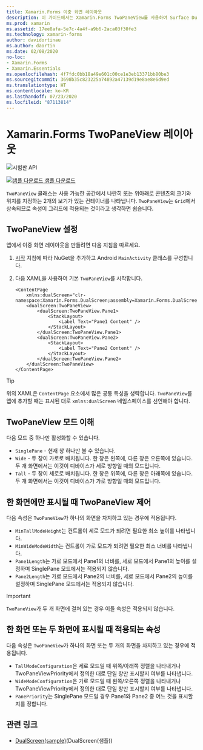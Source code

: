 ```yaml
---
title: Xamarin.Forms 이중 화면 레이아웃
description: 이 가이드에서는 Xamarin.Forms TwoPaneView를 사용하여 Surface Duo 및 Surface Neo와 같은 이중 화면 디바이스의 앱 환경을 최적화하는 방법을 설명합니다.
ms.prod: xamarin
ms.assetid: 17ee8afa-5e7c-4a4f-a9b6-2aca03f30fe3
ms.technology: xamarin-forms
author: davidortinau
ms.author: daortin
ms.date: 02/08/2020
no-loc:
- Xamarin.Forms
- Xamarin.Essentials
ms.openlocfilehash: 4f7fdc0bb18a49e601c00ce1e3eb13371bb80be3
ms.sourcegitcommit: 3698b35c823225a74892a47139d19e8ae8e6d9ed
ms.translationtype: HT
ms.contentlocale: ko-KR
ms.lasthandoff: 07/23/2020
ms.locfileid: "87113814"
---
```

# <a name="no-locxamarinforms-twopaneview-layout"></a>Xamarin.Forms TwoPaneView 레이아웃

![시험판 API](~/media/shared/preview.png "이 API는 현재 시험판임")

[![샘플 다운로드](~/media/shared/download.png) 샘플 다운로드](https://docs.microsoft.com/samples/xamarin/xamarin-forms-samples/userinterface-dualscreendemos/)

`TwoPaneView` 클래스는 사용 가능한 공간에서 나란히 또는 위아래로 콘텐츠의 크기와 위치를 지정하는 2개의 보기가 있는 컨테이너를 나타냅니다. `TwoPaneView`는 `Grid`에서 상속되므로 속성이 그리드에 적용되는 것이라고 생각하면 쉽습니다.

## <a name="set-up-twopaneview"></a>TwoPaneView 설정

앱에서 이중 화면 레이아웃을 만들려면 다음 지침을 따르세요.

1. [시작](index.md) 지침에 따라 NuGet을 추가하고 Android `MainActivity` 클래스를 구성합니다.
1. 다음 XAML을 사용하여 기본 `TwoPaneView`를 시작합니다.

    ```xaml
    <ContentPage 
        xmlns:dualScreen="clr-namespace:Xamarin.Forms.DualScreen;assembly=Xamarin.Forms.DualScreen">
        <dualScreen:TwoPaneView>
            <dualScreen:TwoPaneView.Pane1>
                <StackLayout>
                    <Label Text="Pane1 Content" />
                </StackLayout>
            </dualScreen:TwoPaneView.Pane1>
            <dualScreen:TwoPaneView.Pane2>
                <StackLayout>
                    <Label Text="Pane2 Content" />
                </StackLayout>
            </dualScreen:TwoPaneView.Pane2>
        </dualScreen:TwoPaneView>
    </ContentPage>
    ```

> [!TIP]
> 위의 XAML은 `ContentPage` 요소에서 많은 공통 특성을 생략합니다. `TwoPaneView`를 앱에 추가할 때는 표시된 대로 `xmlns:dualScreen` 네임스페이스를 선언해야 합니다.

## <a name="understand-twopaneview-modes"></a>TwoPaneView 모드 이해

다음 모드 중 하나만 활성화할 수 있습니다.

- `SinglePane` - 현재 창 하나만 볼 수 있습니다.
- `Wide` - 두 창이 가로로 배치됩니다. 한 창은 왼쪽에, 다른 창은 오른쪽에 있습니다. 두 개 화면에서는 이것이 디바이스가 세로 방향일 때의 모드입니다.
- `Tall` - 두 창이 세로로 배치됩니다. 한 창은 위쪽에, 다른 창은 아래쪽에 있습니다. 두 개 화면에서는 이것이 디바이스가 가로 방향일 때의 모드입니다.

## <a name="control-twopaneview-when-its-only-on-one-screen"></a>한 화면에만 표시될 때 TwoPaneView 제어

다음 속성은 `TwoPaneView`가 하나의 화면을 차지하고 있는 경우에 적용됩니다.

- `MinTallModeHeight`는 컨트롤이 세로 모드가 되려면 필요한 최소 높이를 나타냅니다.
- `MinWideModeWidth`는 컨트롤이 가로 모드가 되려면 필요한 최소 너비를 나타냅니다.
- `Pane1Length`는 가로 모드에서 Pane1의 너비를, 세로 모드에서 Pane1의 높이를 설정하며 SinglePane 모드에서는 적용되지 않습니다.
- `Pane2Length`는 가로 모드에서 Pane2의 너비를, 세로 모드에서 Pane2의 높이를 설정하며 SinglePane 모드에서는 적용되지 않습니다.

> [!IMPORTANT]
> `TwoPaneView`가 두 개 화면에 걸쳐 있는 경우 이들 속성은 적용되지 않습니다.

## <a name="properties-that-apply-when-on-one-screen-or-two"></a>한 화면 또는 두 화면에 표시될 때 적용되는 속성

다음 속성은 `TwoPaneView`가 하나의 화면 또는 두 개의 화면을 차지하고 있는 경우에 적용됩니다.

- `TallModeConfiguration`은 세로 모드일 때 위쪽/아래쪽 정렬을 나타내거나 TwoPaneViewPriority에서 정의한 대로 단일 창만 표시할지 여부를 나타냅니다.
- `WideModeConfiguration`은 가로 모드일 때 왼쪽/오른쪽 정렬을 나타내거나 TwoPaneViewPriority에서 정의한 대로 단일 창만 표시할지 여부를 나타냅니다.
- `PanePriority`는 SinglePane 모드일 경우 Pane1와 Pane2 중 어느 것을 표시할지를 정합니다.

## <a name="related-links"></a>관련 링크

- [DualScreen(sample)](https://docs.microsoft.com/samples/xamarin/xamarin-forms-samples/userinterface-dualscreendemos/)(DualScreen(샘플))
